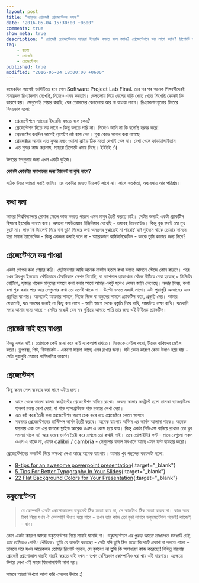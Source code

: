 ```yaml
---
layout: post
title: "ন্যাড়ার প্রোজেক্ট প্রেজেন্টেশন সফর"
date: "2016-05-04 15:30:00 +0600"
comments: true
show_meta: true
description: " প্রোজেক্ট প্রেজেন্টেশনে স্যাররা ইংরেজি বলতে বলে ক্যান? প্রেজেন্টেশনে ভয় লাগে ক্যান? রিপোর্টে মার্ক দেবার দরকার ক্যান? ক্যান ক্যান ক্যান?!? সমাধান পেতে ঝটপট পড়ে ফেল!"
tag:
    - বাংলা
    - প্রোজেক্ট
    - প্রেজেন্টেশন
published: true
modified: "2016-05-04 18:00:00 +0600"
---
```

কয়েকদিন আগেই ভার্সিটিতে হয়ে গেল Software Project Lab Final. তার পর পর অনেক শিক্ষার্থীদেরই নানারকম রিএ্যাকশন দেখেছি, নিজেও এসব করতাম। বেলতলায় গিয়ে বেলের বাড়ি খেতে খেতে শিখেছি কোনটা কি কারণে হয়। সেগুলোই শেয়ার করছি, যেন তোমাদের বেলতলায় আর না যাওয়া লাগে। রিএ্যাকশনগুলো‌র ভিতরে সিংহভাগ হলো:

- প্রেজেন্টেশনে স্যারেরা ইংরেজি বলতে বলে কেন?
- প্রেজেন্টেশন দিতে ভয় লাগে - কিছু বলতে পারি না। নিজেও জানি না কি বলেছি হরবর করে!
- প্রোজেক্টের কয়দিন আগেই ল্যাপটপ নষ্ট হয়ে গেল। পুরা কোড আবার করা লাগছে
- প্রোজেক্টরে আমার এত সুন্দর রংচং ওয়ালা স্লাইড ঠিক মতো দেখাই গেল না। দেখা গেলে ফাডায়ালাইতাম
- এত সুন্দর কাজ করলাম, স্যাররা রিপোর্টে ধসায় দিছে। ইইইই :'(

উপরের সবগুলার জন্য এখন একটি কুইজ।

**কোনটা কোনটার সমাধানের জন্য ট্যালেন্ট বা বুদ্ধি লাগে?**

সঠিক উত্তর আমরা সবাই জানি। এর একটার জন্যও ট্যালেন্ট লাগে না। লাগে সতর্কতা, অধ্যবসায় আর পরিশ্রম।

## কথা বলা
আমরা বিশ্ববিদ্যালয়ে গ্লোবাল স্কেলে কাজ করতে পারবে এমন মানুষ তৈরী করতে চাই। সেটার জন্যই একটা প্র্যাকটিস হিসাবে ইংরেজি বলতে বলা। অসংখ্য সফটওয়্যার ইঞ্জিনিয়ার দেখেছি - ভয়াবহ ট্যালেন্টেড। কিন্তু বুক ফাটে তো মুখ ফুটে না। লাভ কি ট্যালেন্ট দিয়ে যদি তুমি নিজের কথা অন্যদের বুঝাতেই না পারো? যদি দুইজন থাকে তোমার সামনে যারা সমান ট্যালেন্টেড - কিন্তু একজন কথাই বলে না - আরেকজন কমিউনিকেটিভ - কাকে তুমি কাজের জন্য নিবে?

## প্রেজেন্টেশনে ভয় পাওয়া
একটা গোপন কথা শেয়ার করি। ছোটবেলায় আমি অনেক নার্ভাস হতাম কথা বলতে আসলে স্টেজে কোন কারণে। পরে যখন মিরপুর ইনডোর স্টেডিয়ামে টেকনিকাল সেশন নিয়েছি, বা ন্যাশনাল হ্যাকাথনে স্টেজে উঠিয়ে দেয়া হয়েছে ৫ মিনিটের নো‌টিশে, হাজার খানেক মানুষের সামনে কথা বলার আগে আমার একটু হলেও কেমন জানি লেগেছে। মজার বিষয়, কথা বলা শুরু করার পরে আর সেগুলোর কথা তো মনেই থাকে না - উল্টো বলতে মজাই লাগে।  এটা পুরাপুরি অভ্যাসের এবং প্রস্তুতির ব্যাপার। অনেকেই আয়নার সামনে, নিজে নিজে বা বন্ধুদের সামনে প্র্যাকটিস করে, প্রস্তুতি নেয়। আমার যেখানেই, যত সময়ের জন্যই না কিছু বলা লাগে - আমি আগে থেকে প্রস্তুতি নিয়ে রাখি, সময়টাও লক্ষ্য রাখি। যতখানি সময় আমার জন্য আছে - সেটার মধ্যেই যেন সব গুছিয়ে আনতে পারি তার জন্য এই টাইমড প্র্যাকটিস।

## প্রোজেক্ট নাই হয়ে যাওয়া
কিচ্ছু বলার নাই। তোমাকে কেউ মানা করে নাই ব্যাকআপ রাখতে। নিজেকে মেইল করো, টীমের বাকিদের মেইল করো। ড্রপবক্স, গিট, বিটবাকেট - একশো যায়গা আছে এসব রাখার জন্য। যদি কোন কারণে কোড উধাও হয়ে যায় - সেটা পুরাপুরি তোমার গাফিলতির কারণে।

## প্রেজেন্টেশন
কিছু কমন সেন্স ব্যবহার করা লাগে এটার জন্য।

- আগে থেকে ভালো কালার কনট্রাস্টের প্রেজেন্টেশন বানিয়ে রাখো। জঘন্য কালার কনট্রাস্ট হলো হালকা ব্যাকগ্রাউন্ডে হালকা রংয়ে লেখা দেয়া, বা গাড় ব্যাকগ্রাউন্ডে গাড় রংয়ের লেখা দেয়া।
- এত কষ্ট করে তৈরী করা প্রেজেন্টেশন আগে চেক করে নাও প্রোজেক্টরে কেমন আসবে
- সবসময় প্রেজেন্টেশনের মাল্টিপল ভার্সন তৈরী করবে। অনেক যায়গায় অফিস এর ভার্সন আলাদা থাকে। অনেক যায়গায় এক ওস এর বানানো স্লাইড আরেক ওএস এ ধ্বংস হয়ে যায়। কিন্তু একটা পিডিএফ বানিয়ে রাখলে তো খুব সমস্যা থাকে না! আর ওয়েব ভার্সন তৈরী করে রাখলে তো কথাই নাই। তবে প্রোপাইটরি ফন্ট - মানে যেগুলো সকল ওএস এ থাকে না, যেমন calibri / cambria  - সেগুলোর বদলে সবখানে আছে এমন ফন্ট ব্যবহার করো।

প্রেজেন্টেশনের কনটেন্ট নিয়ে অসংখ্য লেখা আছে অনেক যায়গায়। আমার খুব পছন্দের কয়েকটা হলো:

- [8-tips for an awesome powerpoint presentation](http://www.slideshare.net/damonnofar/8-tips-for-slideshare){:target="_blank"}
- [5 Tips For Better Typography In Your Slides](http://www.slideshare.net/damonnofar/5-tips-for-better-typography-in-your-slides-31306908){:target="_blank"}
- [22 Flat Background Colors for Your Presentation](http://www.slideshare.net/damonnofar/22-flat-background-colors-for-your-presentation){:target="_blank"}

## ডকুমেন্টেশন

>যে কোম্পানি একটা প্রোপোজালের ডকুমেন্ট ঠিক মতো করে না, সে কাজটাও ঠিক মতো করবে না। কাজ করে টাকা নিয়ে যখন ঐ কোম্পানি উধাও হয়ে যাবে - তখন তার কাজ তো বুঝা লাগবে ডকুমেন্টেশন পড়েই! কাজেই - বাদ।

কোন একটা কারণে আমরা ডকুমেন্টেশন নিয়ে মাথাই ঘামাই না। *ডকুমেন্টেশন এর গুরুত্ব আমরা সাধারণত যতখানি দেই, তার চাইতেও বেশি। পিরিয়ড।* তুমি যে কাজটা করেছো - সেটা যদি তুমি ঠিক মতো রিপোর্টে প্রকাশ না করতে পারো - তাহলে পরে যখন আরেকজন তোমার রিপোর্ট পড়বে, সে বুঝবেও না তুমি কি অসাধারণ কাজ করেছো! বিভিন্ন যায়গায় প্রোজেক্ট প্রোপোজাল যাচাই বাছাই করতে যাই যখন - তখন বেশিরভাগ কোম্পানিও ধরা খায় এই যায়গায়। এক্ষেত্রে উপরে লেখা এই সহজ ফিলোসফিটা মানা হয়।

সামনে আরো লিখবো আশা করি এসবের উপরে :)
